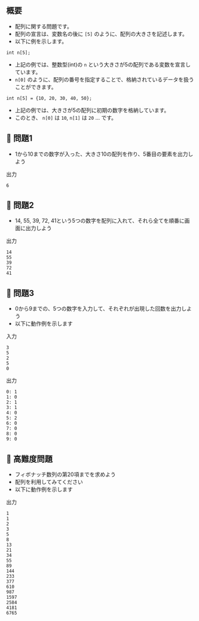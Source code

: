 ## 概要

- 配列に関する問題です。
- 配列の宣言は、変数名の後に `[5]` のように、配列の大きさを記述します。
- 以下に例を示します。

```
int n[5];
```

- 上記の例では、整数型(int)の `n` という大きさが5の配列である変数を宣言しています。
- `n[0]` のように、配列の番号を指定することで、格納されているデータを扱うことができます。

```
int n[5] = {10, 20, 30, 40, 50};
```

- 上記の例では、大きさが5の配列に初期の数字を格納しています。
- このとき、 `n[0]` は `10`, `n[1]` は `20` ... です。

## :turtle: 問題1

- 1から10までの数字が入った、大きさ10の配列を作り、5番目の要素を出力しよう

出力

```
6
```

## :dog: 問題2

- 14, 55, 39, 72, 41という5つの数字を配列に入れて、それら全てを順番に画面に出力しよう

出力

```
14
55
39
72
41
```

## :bear: 問題3

- 0から9までの、5つの数字を入力して、それぞれが出現した回数を出力しよう
- 以下に動作例を示します

入力

```
3
5
2
5
0
```

出力

```
0: 1
1: 0
2: 1
3: 1
4: 0
5: 2
6: 0
7: 0
8: 0
9: 0
```

## :whale: 高難度問題

- フィボナッチ数列の第20項までを求めよう
- 配列を利用してみてください
- 以下に動作例を示します

出力

```
1
1
2
3
5
8
13
21
34
55
89
144
233
377
610
987
1597
2584
4181
6765
```
